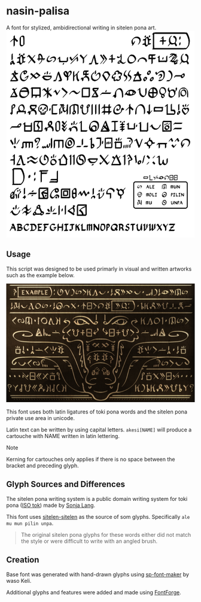 # nasin-palisa

A font for stylized, ambidirectional writing in sitelen pona art.
![all nasin-palisa glyphs](examples/nasin-palisa-1.2_ExampleBoard.png)

## Usage
This script was designed to be used primarly in visual and written artworks such as the example below.

![example artwork using the script](examples/nasin-palisa_ExampleArt.png)

This font uses both latin ligatures of toki pona words and the sitelen pona private use area in unicode.

Latin text can be written by using capital letters. `akesi[NAME]` will produce a cartouche with NAME written in latin lettering.

> [!note]
> Kerning for cartouches only applies if there is no space between the bracket and preceding glyph.

## Glyph Sources and Differences
The sitelen pona writing system is a public domain writing system for toki pona ([ISO tok](https://iso639-3.sil.org/code/tok)) made by [Sonja Lang](https://tokipona.org/).

This font uses [sitelen-sitelen](https://jonathangabel.com/toki-pona/) as the source of som glyphs. Specifically `ale mu mun pilin unpa`. 

> The original sitelen pona glyphs for these words either did not match the style or were difficult to write with an angled brush.

## Creation

Base font was generated with hand-drawn glyphs using [sp-font-maker](https://github.com/KelseyHigham/sp-font-maker) by waso Keli.

Additional glyphs and features were added and made using [FontForge](https://fontforge.org).